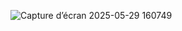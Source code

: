 ![Capture d’écran 2025-05-29 160749](https://github.com/user-attachments/assets/205584ad-d676-4709-bef1-77708419ceeb)
